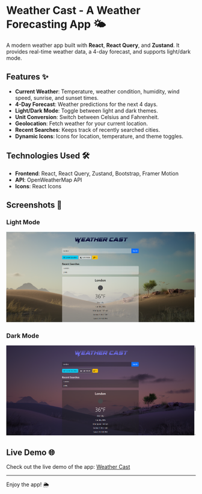 # Weather Cast - A Weather Forecasting App 🌤️

A modern weather app built with **React**, **React Query**, and **Zustand**. It provides real-time weather data, a 4-day forecast, and supports light/dark mode.


## Features ✨

- **Current Weather**: Temperature, weather condition, humidity, wind speed, sunrise, and sunset times.
- **4-Day Forecast**: Weather predictions for the next 4 days.
- **Light/Dark Mode**: Toggle between light and dark themes.
- **Unit Conversion**: Switch between Celsius and Fahrenheit.
- **Geolocation**: Fetch weather for your current location.
- **Recent Searches**: Keeps track of recently searched cities.
- **Dynamic Icons**: Icons for location, temperature, and theme toggles.


## Technologies Used 🛠️

- **Frontend**: React, React Query, Zustand, Bootstrap, Framer Motion
- **API**: OpenWeatherMap API
- **Icons**: React Icons


## Screenshots 📸

### Light Mode
![Light Mode Screenshot](src/images/day-ss.png)

### Dark Mode
![Dark Mode Screenshot](src/images/night-ss.png)


## Live Demo 🌐

Check out the live demo of the app: [Weather Cast](https://skycast.netlify.app)

---

Enjoy the app! 🌦️
